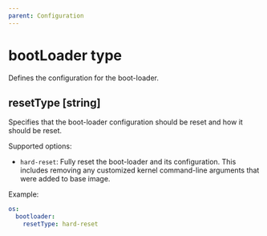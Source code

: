 ```yaml
---
parent: Configuration
---
```


# bootLoader type

Defines the configuration for the boot-loader.

## resetType [string]

Specifies that the boot-loader configuration should be reset and how it should be reset.

Supported options:

- `hard-reset`: Fully reset the boot-loader and its configuration.
  This includes removing any customized kernel command-line arguments that were added to
  base image.

Example:

```yaml
os:
  bootloader:
    resetType: hard-reset
```
